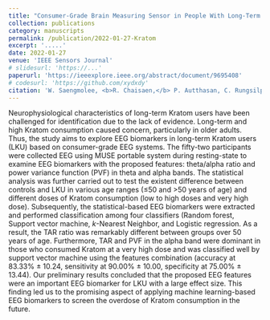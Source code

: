 ```yaml
---
title: "Consumer-Grade Brain Measuring Sensor in People With Long-Term Kratom Consumption"
collection: publications
category: manuscripts
permalink: /publication/2022-01-27-Kratom
excerpt: '.....'
date: 2022-01-27
venue: 'IEEE Sensors Journal'
# slidesurl: 'https://...'
paperurl: 'https://ieeexplore.ieee.org/abstract/document/9695408'
# codesurl: 'https://github.com/xydxdy'
citation: 'W. Saengmolee, <b>R. Chaisaen,</b> P. Autthasan, C. Rungsilp, N. Sa-Ih, D. Cheaha, E. Kumarnsit, and T. Wilaiprasitporn, &quot;<b>Consumer-Grade Brain Measuring Sensor in People With Long-Term Kratom Consumption</b>&quot; in <i>IEEE Sensors Journal,</i> vol. 22, no. 6, pp. 6088-6097, 15 March15, 2022.'
---
```

Neurophysiological characteristics of long-term Kratom users have been challenged for identification due to the lack of evidence. Long-term and high Kratom consumption caused concern, particularly in older adults. Thus, the study aims to explore EEG biomarkers in long-term Kratom users (LKU) based on consumer-grade EEG systems. The fifty-two participants were collected EEG using MUSE portable system during resting-state to examine EEG biomarkers with the proposed features: theta/alpha ratio and power variance function (PVF) in theta and alpha bands. The statistical analysis was further carried out to test the existent difference between controls and LKU in various age ranges (≤50 and >50 years of age) and different doses of Kratom consumption (low to high doses and very high dose). Subsequently, the statistical-based EEG biomarkers were extracted and performed classification among four classifiers (Random forest, Support vector machine, *k*-Nearest Neighbor, and Logistic regression. As a result, the TAR ratio was remarkably different between groups over 50 years of age. Furthermore, TAR and PVF in the alpha band were dominant in those who consumed Kratom at a very high dose and was classified well by support vector machine using the features combination (accuracy at 83.33% ± 10.24, sensitivity at 90.00% ± 10.00, specificity at 75.00% ± 13.44). Our preliminary results concluded that the proposed EEG features were an important EEG biomarker for LKU with a large effect size. This finding led us to the promising aspect of applying machine learning-based EEG biomarkers to screen the overdose of Kratom consumption in the future.
